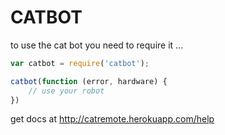 # CATBOT

to use the cat bot you need to require it ... 

``` javascript
var catbot = require('catbot');

catbot(function (error, hardware) {
	// use your robot
})
```

get docs at http://catremote.herokuapp.com/help